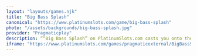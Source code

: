 ```yaml
---
layout: "layouts/games.njk"
title: "Big Bass Splash"
canonical: "https://www.platinumslots.com/game/big-bass-splash"
photo: "/assets/backgrounds/big-bass-splash.jpg"
provider: "Pragmaticplay"
description: ““Big Bass Splash” on PlatinumSlots.com casts you onto the sparkling lakefront with 5 reels and 25 paylines teeming with bass, tackle boxes, and lucky lures. Reel in three or more Fishing Hat Scatters on platinumslots.com to unleash 10 free spins—during which every big bass symbol that surfaces awards a hefty multiplier and stays locked for the next spin, creating reel-after-reel of hooked wins. The Fisherman Wild can substitute for any symbol, and the dynamic Reel Nudge feature nudges near-miss reels into perfect alignment, turning almost-there catches into real payouts. With its cheery countryside soundtrack, vibrant art style, and the classic Gamble option to double your haul by guessing a card’s color, “Big Bass Splash” reels in excitement and reeling rewards alike."
iframe: "https://www.platinumslots.com/games/pragmaticexternal/BigBassSplash/139313"
---
```

